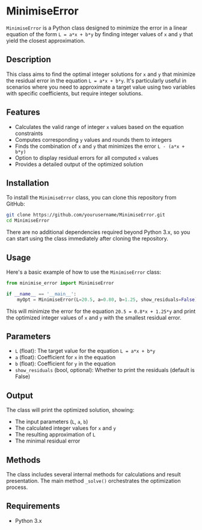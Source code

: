 # MinimiseError

`MinimiseError` is a Python class designed to minimize the error in a linear equation of the form `L = a*x + b*y` by finding integer values of `x` and `y` that yield the closest approximation.

## Description

This class aims to find the optimal integer solutions for `x` and `y` that minimize the residual error in the equation `L = a*x + b*y`. It's particularly useful in scenarios where you need to approximate a target value using two variables with specific coefficients, but require integer solutions.

## Features

- Calculates the valid range of integer `x` values based on the equation constraints
- Computes corresponding `y` values and rounds them to integers
- Finds the combination of `x` and `y` that minimizes the error `L - (a*x + b*y)`
- Option to display residual errors for all computed `x` values
- Provides a detailed output of the optimized solution

## Installation

To install the `MinimiseError` class, you can clone this repository from GitHub:

```bash
git clone https://github.com/yourusername/MinimiseError.git
cd MinimiseError
```

There are no additional dependencies required beyond Python 3.x, so you can start using the class immediately after cloning the repository.

## Usage

Here's a basic example of how to use the `MinimiseError` class:

```python
from minimise_error import MinimiseError

if __name__ == '__main__':
    myOpt = MinimiseError(L=20.5, a=0.80, b=1.25, show_residuals=False)
```

This will minimize the error for the equation `20.5 = 0.8*x + 1.25*y` and print the optimized integer values of `x` and `y` with the smallest residual error.

## Parameters

- `L` (float): The target value for the equation `L = a*x + b*y`
- `a` (float): Coefficient for `x` in the equation
- `b` (float): Coefficient for `y` in the equation
- `show_residuals` (bool, optional): Whether to print the residuals (default is False)

## Output

The class will print the optimized solution, showing:
- The input parameters (`L`, `a`, `b`)
- The calculated integer values for `x` and `y`
- The resulting approximation of `L`
- The minimal residual error

## Methods

The class includes several internal methods for calculations and result presentation. The main method `_solve()` orchestrates the optimization process.

## Requirements

- Python 3.x
